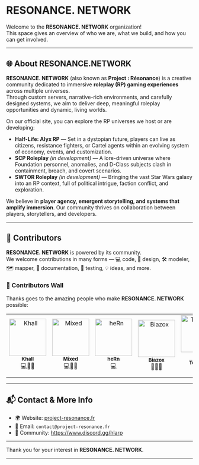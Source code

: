 # RESONANCE. NETWORK

Welcome to the **RESONANCE. NETWORK** organization!  
This space gives an overview of who we are, what we build, and how you can get involved.

---

## 🌐 About RESONANCE.NETWORK

**RESONANCE. NETWORK** (also known as **Project : Résonance**) is a creative community dedicated to immersive **roleplay (RP) gaming experiences** across multiple universes.  
Through custom servers, narrative-rich environments, and carefully designed systems, we aim to deliver deep, meaningful roleplay opportunities and dynamic, living worlds.  

On our official site, you can explore the RP universes we host or are developing:

- **Half-Life: Alyx RP** — Set in a dystopian future, players can live as citizens, resistance fighters, or Cartel agents within an evolving system of economy, events, and customization.  
- **SCP Roleplay** *(in development)* — A lore-driven universe where Foundation personnel, anomalies, and D-Class subjects clash in containment, breach, and covert scenarios.  
- **SWTOR Roleplay** *(in development)* — Bringing the vast Star Wars galaxy into an RP context, full of political intrigue, faction conflict, and exploration.  

We believe in **player agency, emergent storytelling, and systems that amplify immersion**. Our community thrives on collaboration between players, storytellers, and developers.

---

## 🤝 Contributors

**RESONANCE. NETWORK** is powered by its community.  
We welcome contributions in many forms — 💻 code, 🎨 design, 🛠️ modeler, 🗺️ mapper, 📖 documentation, 🧪 testing, 💡 ideas, and more.  

### 👥 Contributors Wall

Thanks goes to the amazing people who make **RESONANCE. NETWORK** possible:  

<!-- ALL-CONTRIBUTORS-LIST:START -->
<table>
  <tr>
    <td align="center">
      <a href="https://github.com/KhallG">
        <img src="https://github.com/KhallG.png" width="100px;" alt="Khall"/>
      </a><br />
      <sub><b>Khall</b></sub><br />💻🎨📖
    </td>
    <td align="center">
      <a href="https://github.com/mixvd">
        <img src="https://github.com/mixvd.png" width="100px;" alt="Mixed"/>
      </a><br />
      <sub><b>Mixed</b></sub><br />💻🎨📖
    </td>
    <td align="center">
      <a href="https://github.com/Biscorn">
        <img src="https://github.com/Biscorn.png" width="100px;" alt="heRn"/>
      </a><br />
      <sub><b>heRn</b></sub><br />💻
    </td>
    <td align="center">
      <a href="https://github.com/Biazox44">
        <img src="https://github.com/Biazox44.png" width="100px;" alt="Biazox"/>
      </a><br />
      <sub><b>Biazox</b></sub><br />📖💡🧪
    </td>
    <td align="center">
      <a href="https://github.com/Toheyyy">
        <img src="https://github.com/Toheyyy.png" width="100px;" alt="Toheyyy"/>
      </a><br /><br />
      <sub><b>Toheyyy</b></sub><br />🛠️
    </td>
  </tr>
</table>
<!-- ALL-CONTRIBUTORS-LIST:END -->




---

## 📬 Contact & More Info

- 🌍 Website: [project-resonance.fr](https://project-resonance.fr)  
- 📧 Email: `contact@project-resonance.fr`  
- 💬 Community: https://www.discord.gg/hlarp

---

Thank you for your interest in **RESONANCE. NETWORK**.  

---
